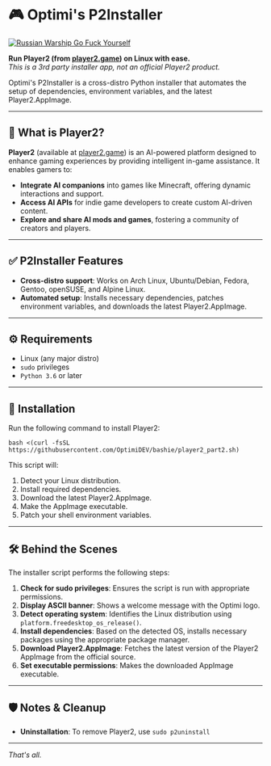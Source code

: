 <h1>🎮 Optimi's P2Installer</h1>

[![Russian Warship Go Fuck Yourself](https://raw.githubusercontent.com/vshymanskyy/StandWithUkraine/main/badges/RussianWarship.svg)](https://stand-with-ukraine.pp.ua)


<p><strong>Run Player2 (from <a href="https://player2.game">player2.game</a>) on Linux with ease.</strong><br>
<em>This is a 3rd party installer app, not an official Player2 product.</em></p>

<p>Optimi's P2Installer is a cross-distro Python installer that automates the setup of dependencies, environment variables, and the latest Player2.AppImage.</p>

<hr>

<h2>🤖 What is Player2?</h2>

<p><strong>Player2</strong> (available at <a href="https://player2.game">player2.game</a>) is an AI-powered platform designed to enhance gaming experiences by providing intelligent in-game assistance. It enables gamers to:</p>

<ul>
  <li><strong>Integrate AI companions</strong> into games like Minecraft, offering dynamic interactions and support.</li>
  <li><strong>Access AI APIs</strong> for indie game developers to create custom AI-driven content.</li>
  <li><strong>Explore and share AI mods and games</strong>, fostering a community of creators and players.</li>
</ul>

<hr>

<h2>✅ P2Installer Features</h2>

<ul>
  <li><strong>Cross-distro support</strong>: Works on Arch Linux, Ubuntu/Debian, Fedora, Gentoo, openSUSE, and Alpine Linux.</li>
  <li><strong>Automated setup</strong>: Installs necessary dependencies, patches environment variables, and downloads the latest Player2.AppImage.</li>
</ul>

<hr>

<h2>⚙️ Requirements</h2>

<ul>
  <li>Linux (any major distro)</li>
  <li><code>sudo</code> privileges</li>
  <li><code>Python 3.6</code> or later</li>
</ul>

<hr>

<h2>🚀 Installation</h2>

<p>Run the following command to install Player2:</p>

<pre><code>bash <(curl -fsSL https://githubusercontent.com/OptimiDEV/bashie/player2_part2.sh)
</code></pre>

<p>This script will:</p>

<ol>
  <li>Detect your Linux distribution.</li>
  <li>Install required dependencies.</li>
  <li>Download the latest Player2.AppImage.</li>
  <li>Make the AppImage executable.</li>
  <li>Patch your shell environment variables.</li>
</ol>

<hr>

<h2>🛠 Behind the Scenes</h2>

<p>The installer script performs the following steps:</p>

<ol>
  <li><strong>Check for sudo privileges</strong>: Ensures the script is run with appropriate permissions.</li>
  <li><strong>Display ASCII banner</strong>: Shows a welcome message with the Optimi logo.</li>
  <li><strong>Detect operating system</strong>: Identifies the Linux distribution using <code>platform.freedesktop_os_release()</code>.</li>
  <li><strong>Install dependencies</strong>: Based on the detected OS, installs necessary packages using the appropriate package manager.</li>
  <li><strong>Download Player2.AppImage</strong>: Fetches the latest version of the Player2 AppImage from the official source.</li>
  <li><strong>Set executable permissions</strong>: Makes the downloaded AppImage executable.</li>
</ol>

<hr>

<h2>🛡️ Notes &amp; Cleanup</h2>

<ul>
  <li><strong>Uninstallation</strong>: To remove Player2, use <code>sudo p2uninstall</code>
</ul>

<hr>

<p><em>That's all.</em></p>
